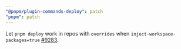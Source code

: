 ```yaml
---
"@pnpm/plugin-commands-deploy": patch
"pnpm": patch
---
```


Let `pnpm deploy` work in repos with `overrides` when `inject-workspace-packages=true` [#9283](https://github.com/pnpm/pnpm/issues/9283).

